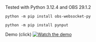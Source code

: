 Tested with Python 3.12.4 and OBS 29.1.2

```terminal
python -m pip install obs-websocket-py
```

```terminal
python -m pip install pynput
```

Demo (click)
[![Watch the demo](https://github.com/user-attachments/assets/d2fdefe2-bdc3-478b-a21b-66ac32348eb7)
](https://github.com/0riginaln0/scene-switcher/blob/main/demo.mp4)

